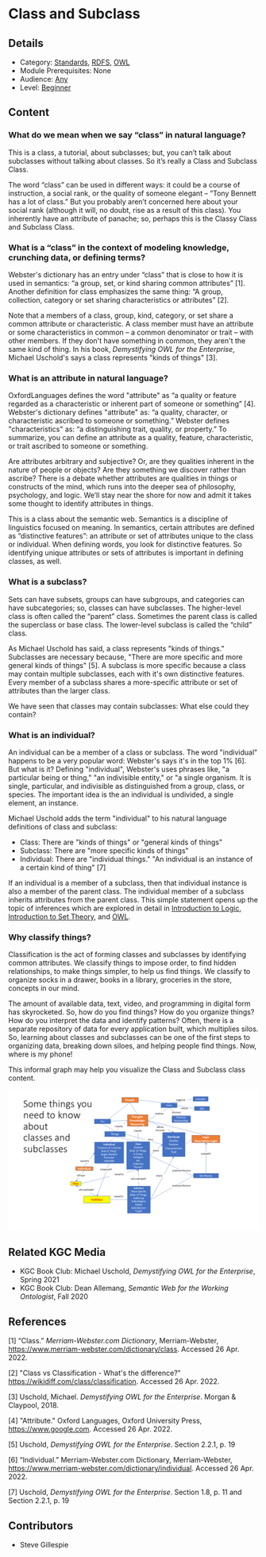 # Class and Subclass
## Details
* Category: [Standards](../../categories/Standards.md), [RDFS](../../modules/RDFS.md), [OWL](../../modules/OWL.md)
* Module Prerequisites: None 
* Audience: [Any](../../audiences/Any.md)
* Level: [Beginner](../../levels/Beginner.md)

## Content
### What do we mean when we say “class” in natural language? 

This is a class, a tutorial, about subclasses; but, you can’t talk about subclasses without talking about classes. So it’s really a Class and Subclass Class. 

The word “class” can be used in different ways: it could be a course of instruction, a social rank, or the quality of someone elegant – “Tony Bennett has a lot of class.” But you probably aren’t concerned here about your social rank (although it will, no doubt, rise as a result of this class). You inherently have an attribute of panache; so, perhaps this is the Classy Class and Subclass Class.  

### What is a “class” in the context of modeling knowledge, crunching data, or defining terms?  

Webster's dictionary has an entry under “class” that is close to how it is used in semantics: “a group, set, or kind sharing common attributes” [1].  Another definition for class emphasizes the same thing: “A group, collection, category or set sharing characteristics or attributes” [2]. 

Note that a members of a class, group, kind, category, or set share a common attribute or characteristic. A class member must have an attribute or some characteristics in common – a common denominator or trait – with other members. If they don't have something in common, they aren't the same kind of thing. In his book, *Demystifying OWL for the Enterprise*, Michael Uschold's says a class represents "kinds of things" [3]. 

### What is an attribute in natural language? 
OxfordLanguages defines the word "attribute" as “a quality or feature regarded as a characteristic or inherent part of someone or something” [4]. Webster's dictionary defines "attribute" as: “a quality, character, or characteristic ascribed to someone or something.”
Webster defines "characteristics" as: “a distinguishing trait, quality, or property.” To summarize, you can define an attribute as a quality, feature, characteristic, or trait ascribed to someone or something. 

Are attributes arbitrary and subjective? Or, are they qualities inherent in the nature of people or objects? Are they something we discover rather than ascribe? There is a debate whether attributes are qualities in things or constructs of the mind, which runs into the deeper sea of philosophy, psychology, and logic. We’ll stay near the shore for now and admit it takes some thought to identify attributes in things.   

This is a class about the semantic web. Semantics is a discipline of linguistics focused on meaning. In semantics, certain attributes are defined as “distinctive features”: an attribute or set of attributes unique to the class or individual. When defining words, you look for distinctive features. So identifying unique attributes or sets of attributes is important in defining classes, as well. 

### What is a subclass?

Sets can have subsets, groups can have subgroups, and categories can have subcategories; so, classes can have subclasses. The higher-level class is often called the “parent” class. Sometimes the parent class is called the superclass or base class. The lower-level subclass is called the “child” class. 

As Michael Uschold has said, a class represents "kinds of things." Subclasses are necessary because, "There are more specific and more general kinds of things" [5]. A subclass is more specific because a class may contain multiple subclasses, each with it's own distinctive features. Every member of a subclass shares a more-specific attribute or set of attributes than the larger class.

We have seen that classes may contain subclasses: What else could they contain?

### What is an individual? 

An individual can be a member of a class or subclass. The word "individual" happens to be a very popular word: Webster's says it's in the top 1% [6]. But what is it? Defining "individual", Webster's uses phrases like, "a particular being or thing," "an indivisible entity," or "a single organism. It is single, particular, and indivisible as distinguished from a group, class, or species. The important idea is the an individual is undivided, a single element, an instance. 

Michael Uschold adds the term "individual" to his natural language definitions of class and subclass:  
* Class: There are "kinds of things" or "general kinds of things" 
* Subclass: There are "more specific kinds of things" 
* Individual: There are "individual things." "An individual is an instance of a certain kind of thing" [7]

If an individual is a member of a subclass, then that individual instance is also a member of the parent class. The individual member of a subclass inherits attributes from the parent class. This simple statement opens up the topic of inferences which are explored in detail in [Introduction to Logic](../Introduction_to_Logic/Introduction_to_Logic.md), [Introduction to Set Theory](../Introduction_to_Set_Theory/Introduction_to_Set_Theory.md), and [OWL](../OWL/OWL.md).  

### Why classify things? 

Classification is the act of forming classes and subclasses by identifying common attributes. We classify things to impose order, to find hidden relationships, to make things simpler, to help us find things. We classify to organize socks in a drawer, books in a library, groceries in the store, concepts in our mind. 

The amount of available data, text, video, and programming in digital form has skyrocketed. So, how do you find things? How do you organize things? How do you interpret the data and identify patterns? Often, there is a separate repository of data for every application built, which multiplies silos. So, learning about classes and subclasses can be one of the first steps to organizing data, breaking down siloes, and helping people find things. Now, where is my phone!  

This informal graph may help you visualize the Class and Subclass class content.

![An informal graph for the Class and Subclass Class](images/Class_Subclass_Graph.png)

## Related KGC Media
* KGC Book Club: Michael Uschold, *Demystifying OWL for the Enterprise*, Spring 2021
* KGC Book Club: Dean Allemang, *Semantic Web for the Working Ontologist*, Fall 2020

## References

[1] “Class.” *Merriam-Webster.com Dictionary*, Merriam-Webster, <https://www.merriam-webster.com/dictionary/class>. Accessed 26 Apr. 2022.

[2] "Class vs Classification - What's the difference?" <https://wikidiff.com/class/classification>. Accessed 26 Apr. 2022.

[3] Uschold, Michael. *Demystifying OWL for the Enterprise*. Morgan & Claypool, 2018.

[4] "Attribute." Oxford Languages, Oxford University Press, <https://www.google.com>. Accessed 26 Apr. 2022.

[5] Uschold, *Demystifying OWL for the Enterprise*. Section 2.2.1, p. 19

[6] “Individual.” Merriam-Webster.com Dictionary, Merriam-Webster, <https://www.merriam-webster.com/dictionary/individual>. Accessed 26 Apr. 2022.

[7] Uschold, *Demystifying OWL for the Enterprise*. Section 1.8, p. 11 and Section 2.2.1, p. 19


## Contributors
* Steve Gillespie
